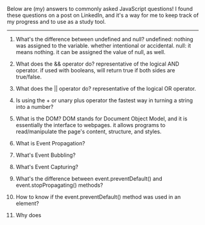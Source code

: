 Below are (my) answers to commonly asked JavaScript questions! I found these questions on a post on LinkedIn, and it's a way for me to keep track of my progress and to use as a study tool. 

---------------------------------------------------------------

1. What's the difference between undefined and null?
undefined: nothing was assigned to the variable. whether intentional or accidental. 
null: it means nothing. it can be assigned the value of null, as well. 

2. What does the && operator do?
representative of the logical AND operator. if used with booleans, will return true if both sides are true/false. 


3. What does the || operator do?
representative of the logical OR operator.

4. Is using the + or unary plus operator the fastest way in turning a string into a number?


5. What is the DOM?
DOM stands for Document Object Model, and it is essentially the interface to webpages. it allows programs to read/manipulate the page's content, structure, and styles.


6. What is Event Propagation? 


7. What's Event Bubbling?


8. What's Event Capturing?


9. What's the difference between event.preventDefault() and event.stopPropagating() methods?


10. How to know if the event.preventDefault() method was used in an element?


11. Why does 
